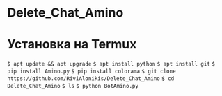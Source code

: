 # Delete_Chat_Amino

# Установка на Termux

``` $ apt update && apt upgrade ```
``` $ apt install python ```
``` $ apt install git ```
``` $ pip install Amino.py ```
``` $ pip install colorama ```
``` $ git clone https://github.com/RiviAlonikis/Delete_Chat_Amino ```
``` $ cd Delete_Chat_Amino ```
``` $ ls ```
``` $ python BotAmino.py ```
